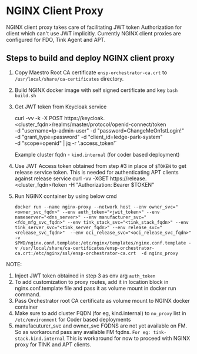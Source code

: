 # NGINX Client Proxy

NGINX client proxy takes care of facilitating JWT token Authorization for client which can't use JWT implicitly.
Currently NGINX client proxies are configured for FDO, Tink Agent and APT.

## Steps to build and deploy NGINX client proxy

1. Copy Maestro Root CA certificate `ensp-orchestrator-ca.crt` to `/usr/local/share/ca-certificates` directory.
2. Build NGINX docker image with self signed certificate and key
	`bash build.sh`
3. Get JWT token from Keycloak service

	curl -vv -k -X POST https://keycloak.<cluster_fqdn>/realms/master/protocol/openid-connect/token \
    		-d "username=lp-admin-user" -d "password=ChangeMeOn1stLogin!" \
    		-d "grant_type=password" -d "client_id=ledge-park-system" \
    		-d "scope=openid" | jq -r '.access_token'`
	
   Example cluster fqdn - `kind.internal` (for coder based deployment)
4. Use JWT Access token obtained from step #3 in place of `$TOKEN` to get release service token. This is needed for authenticating APT clients against release service
	curl -vv -XGET https://release.<cluster_fqdn>/token -H "Authorization: Bearer $TOKEN"

5. Run NGINX container by using below cmd

	`docker run --name nginx-proxy --network host --env owner_svc="<owner_svc_fqdn>" --env auth_token="<jwit_token>" --env nameserver="<dns_server>" --env manufacturer_svc="<fdo_mfg_svc_fqdn>" --env tink_stack_svc="<tink_stack_fqdn>" --env tink_server_svc="<tink_server_fqdn>" --env release_svc="<release_svc_fqdn>"  --env oci_release_svc="<oci_release_svc_fqdn>" -v $PWD/nginx.conf.template:/etc/nginx/templates/nginx.conf.template -v /usr/local/share/ca-certificates/ensp-orchestrator-ca.crt:/etc/nginx/ssl/ensp-orchestrator-ca.crt  -d nginx_proxy`

NOTE: 
1. Inject JWT token obtained in step 3 as env arg `auth_token`
2. To add customization to proxy routes, add it in location block in nginx.conf.template file and pass it as volume mount in docker run command.
3. Pass Orchestrator root CA certificate as volume mount to NGINX docker container
4. Make sure to add cluster FQDN (for eg, kind.internal) to `no_proxy` list in `/etc/environment` for Coder based deployments
5. manufacuturer_svc and owner_svc FQDNS are not yet available on FM. So as workaround pass any available FM fqdns. `For eg: tink-stack.kind.internal` This is workaround for now to proceed with NGINX proxy for TINK and APT clients.

